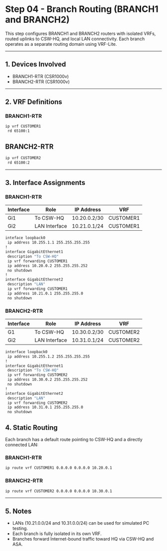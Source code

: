 # Step 04 - Branch Routing (BRANCH1 and BRANCH2)

This step configures BRANCH1 and BRANCH2 routers with isolated VRFs, routed uplinks to CSW-HQ, and local LAN connectivity. Each branch operates as a separate routing domain using VRF-Lite.

---

## 1. Devices Involved

- BRANCH1-RTR (CSR1000v)
- BRANCH2-RTR (CSR1000v)

---

## 2. VRF Definitions

### BRANCH1-RTR
```bash
ip vrf CUSTOMER1
 rd 65100:1
```

## BRANCH2-RTR
```bash
ip vrf CUSTOMER2
 rd 65100:2
```

---

## 3. Interface Assignments

### BRANCH1-RTR

| Interface | Role          | IP Address   | VRF       |
| --------- | ------------- | ------------ | --------- |
| Gi1       | To CSW-HQ     | 10.20.0.2/30 | CUSTOMER1 |
| Gi2       | LAN Interface | 10.21.0.1/24 | CUSTOMER1 |

```bash
inteface loopback0
 ip address 10.255.1.1 255.255.255.255
!
interface GigabitEthernet1
 description "To CSW-HQ"
 ip vrf forwarding CUSTOMER1
 ip address 10.20.0.2 255.255.255.252
 no shutdown
!
interface GigabitEthernet2
 description "LAN"
 ip vrf forwarding CUSTOMER1
 ip address 10.21.0.1 255.255.255.0
 no shutdown
```

### BRANCH2-RTR

| Interface | Role          | IP Address   | VRF       |
| --------- | ------------- | ------------ | --------- |
| G1        | To CSW-HQ     | 10.30.0.2/30 | CUSTOMER2 |
| Gi2       | LAN Interface | 10.31.0.1/24 | CUSTOMER2 |

```bash
interface loopback0
 ip address 10.255.1.2 255.255.255.255
!
interface GigabitEthernet1
 description "To CSW-HQ"
 ip vrf forwarding CUSTOMER2
 ip address 10.30.0.2 255.255.255.252
 no shutdown
!
interface GigabitEthernet2
 description "LAN"
 ip vrf forwarding CUSTOMER2
 ip address 10.31.0.1 255.255.255.0
 no shutdown
```

## 4. Static Routing

Each branch has a default route pointing to CSW-HQ and a directly connected LAN:

### BRANCH1-RTR
```bash
ip route vrf CUSTOMER1 0.0.0.0 0.0.0.0 10.20.0.1
```

### BRANCH2-RTR
```bash
ip route vrf CUSTOMER2 0.0.0.0 0.0.0.0 10.30.0.1
```

---

## 5. Notes
- LANs (10.21.0.0/24 and 10.31.0.0/24) can be used for simulated PC testing.
- Each branch is fully isolated in its own VRF.
- Branches forward Internet-bound traffic toward HQ via CSW-HQ and ASA.